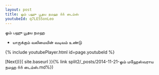 ```yaml
---
layout: post
title: ஓம் பஹு பூதய நமஹ ௧௧ டைம்ஸ்
youtubeId: q7LE55onLeo
---
```

 
 
 ஓம் பஹு பூதய நமஹ  
 
 -  யாருக்கும் வலிமையின் வடிவம் உண்டு 
 
  
 
  
 
 
 
 
 
 


{% include youtubePlayer.html id=page.youtubeId %}
 
[Next]({{ site.baseurl }}{% link  split2/_posts/2014-11-21-ஓம் மஹேஸ்வராய நமஹ ௧௧ டைம்ஸ்.md%})
 
